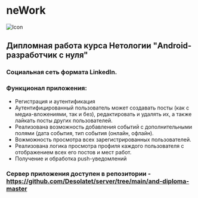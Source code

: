 # neWork
![Icon](https://raw.github.com/AlexPopov487/neWork/master/app/src/main/res/mipmap-xxxhdpi/ic_launcher_round.png)


## Дипломная работа курса Нетологии "Android-разработчик с нуля"

### Социальная сеть формата LinkedIn.

### Функционал приложения: 
- Регистрация и аутентификация
- Аутентифицированный пользователь может создавать посты (как с медиа-вложениями, так и без),
редактировать и удалять их, а также лайкать посты других пользователей.
- Реализована возможность добавления событий с дополнительными полями (дата события, тип события (онлайн, офлайн).
- Вожможность просмотра всех зарегистрированных пользователей.
- Реализована логика просмотра профиля каждого пользователя с отображением всех его постов и мест работ.
- Получение и обработка push-уведомлений

### Сервер приложения доступен в репозитории - https://github.com/Desolatet/server/tree/main/and-diploma-master

